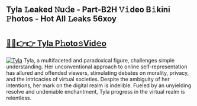 ## Tyla 𝙻eaked 𝙽u𝚍e - Part-B2H 𝚅𝚒deo B𝚒kini 𝙿hotos - Hot All 𝙻eaks 56xoy

# <h2><a href="http://ld0t6l3.urlbe.top/?page=Tyla">🔗🔗👉👉 Tyla P𝚑oto𝚜Vid𝚎o</a></h2>

[![Tyla](https://i.imgur.com/eBuTRDB.gif)](http://ld0t6l3.urlbe.top/?page=Tyla)
Tyla, a multifaceted and paradoxical figure, challenges simple understanding. Her unconventional approach to online self-representation has allured and offended viewers, stimulating debates on morality, privacy, and the intricacies of virtual societies. Despite the ambiguity of her intentions, her mark on the digital realm is indelible. Fueled by an unyielding resolve and undeniable enchantment, Tyla progress in the virtual realm is relentless.
